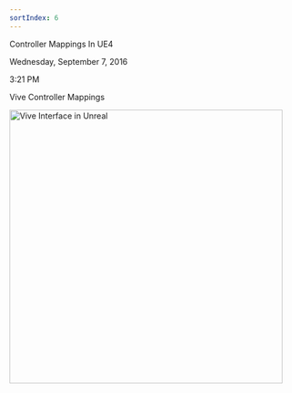 ```yaml
---
sortIndex: 6
---
```


Controller Mappings In UE4

Wednesday, September 7, 2016

3:21 PM

Vive Controller Mappings

<img src="process_markdown/assets/media/image1.png" alt="Vive Interface in Unreal" style="width:5in;height:5in" />
